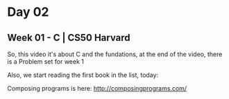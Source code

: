 # Day 02

## Week 01 - C | CS50 Harvard

So, this video it's about C and the fundations, at the end of the video, there is a Problem set for week 1

Also, we start reading the first book in the list, today:

Composing programs is here: http://composingprograms.com/
